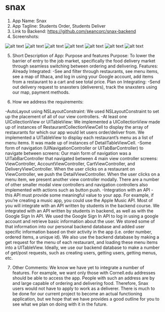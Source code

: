 # snax
1) App Name: Snax
2) App Tagline: Students Order, Students Deliver 
3) Link to Backend: https://github.com/seancorc/snax-backend
4) Screenshots:

![alt text](https://github.com/jsb459/snax/blob/master/screenshots/img0.png)
![alt text](https://github.com/jsb459/snax/blob/master/screenshots/img1.png)
![alt text](https://github.com/jsb459/snax/blob/master/screenshots/img2.png)
![alt text](https://github.com/jsb459/snax/blob/master/screenshots/img3.png)
![alt text](https://github.com/jsb459/snax/blob/master/screenshots/img4.png)
![alt text](https://github.com/jsb459/snax/blob/master/screenshots/img5.png)
![alt text](https://github.com/jsb459/snax/blob/master/screenshots/img6.png)

5) Short Description of App: Purpose and features
	Purpose: To lower the barrier of entry to the job market, specifically the food delivery market through seamless switching between ordering and delivering.
	Features: 
  Already Integrated: 
  -See and filter through restaurants, see menu items, see a map of Ithaca, and log in using your Google account, add items from a restaurant to a cart and see total price. 
  Plan on Integrating: 
  -Send out delivery request to snaxsters (deliverers), track the snaxsters using our map, payment methods. 
  
6) How we address the requirements:

-AutoLayout using NSLayoutConstraint:
We used NSLayoutConstraint to set up the placement of all of our view controllers.
-At least one UICollectionView or UITableView:
We implemented a UICollectionView made up of instances of RestaurantCollectionViewCell to display the array of restaurants for which our app would let users order/deliver from.
We implemented a UITableView to display each restaurant’s menu as a list of menu items. It was made up of instances of DetailTableViewCell.
-Some form of navigation (UINavigationController or UITabBarController) to navigate between screens:
Our main form of navigation was a UITabBarController that navigated between 4 main view controller screens: ViewController, AccountViewController, CartViewController, and DeliveryViewController.
When the user clicks on a restaurant on ViewController, we push the DetailViewController. When the user clicks on a menu item, we present another view controller modally. There are a number of other smaller modal view controllers and navigation 
controllers also implemented with actions such as button push.
-Integration with an API - this API must provide some meaningful value to your app. For example, if you’re creating a music app, you could use the Apple Music API. Most of you will integrate with an API written by students in the backend course.
We integrated with an API written by students in backend, as well as with the Google Sign In API. We used the Google Sign In API to log in using a google account and retrieve basic information about the user. We stored some of that information 
into our personal backend database and added user specific information based on 
their activity in the app (i.e. order number, ordered items, a unique id). We also use the backend database by making a get request for the menu of each restaurant, and loading these menu items into a UITableView. 
Ideally, we use our backend database to make a number of get/post requests, such as creating users, getting users, getting menus, etc.


7) Other Comments: 
We know we have yet to integrate a number of features. For example, we want only those with Cornell.edu addresses should be able to access the app. 
People with such an address are by and large capable of ordering and delivering food. Therefore, Snax users would not have to apply to work as a 
deliverer. There is much to be done for our current project to become an actual functioning application, but we hope that we have provides a good
outline for you to see what we plan on doing with it in the future. 
